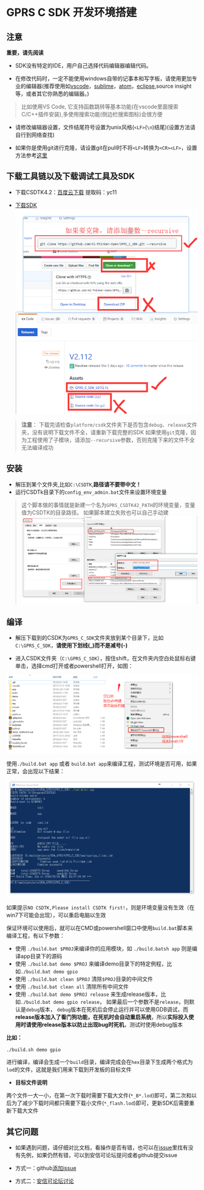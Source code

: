 GPRS C SDK 开发环境搭建
====

## 注意

**重要，请先阅读**
* SDK没有特定的IDE，用户自己选择代码编辑器编辑代码。

* 在修改代码时，一定不能使用windows自带的记事本和写字板，请使用更加专业的编辑器(推荐使用如[vscode](https://code.visualstudio.com/)，[sublime](https://www.sublimetext.com/)，[atom](https://atom.io/)，[eclipse](http://www.eclipse.org/downloads/packages/eclipse-ide-cc-developers/oxygen2),source insight等，或者其它你熟悉的编辑器。)
> 比如使用VS Code, 它支持函数跳转等基本功能(在vscode里面搜索C/C++插件安装),多使用搜索功能(侧边栏搜索图标)会很方便

* 请修改编辑器设置，文件结尾符号设置为unix风格(`<LF>`(`\n`)结尾)(设置方法请自行到网络查找)

* 如果你是使用git进行克隆，请设置git在pull时不将`<LF>`转换为`<CR><LF>`，设置方法参考[这里](https://www.jianshu.com/p/305a138883d4)

## 下载工具链以及下载调试工具及SDK

* 下载CSDTK4.2：[百度云下载](https://pan.baidu.com/s/18rQ9PhOXtuXy0aT4revUGg) 提取码：yc11

* [下载SDK](https://github.com/Ai-Thinker-Open/GPRS_C_SDK/releases)
![](../assets/sdk_download.png)

> **注意**： 下载完请检查`platform/csdk`文件夹下是否包含`debug`、`release`文件夹，没有说明下载文件不全，请重新下载完整的SDK
> 如果使用`git`克隆，因为工程使用了子模块，请添加`--recursive`参数，否则克隆下来的文件不全无法编译成功

## 安装

* 解压到某个文件夹,比如`C:\CSDTK`,**路径请不要带中文！**
* 运行CSDTk目录下的`config_env_admin.bat`文件来设置环境变量
> 这个脚本做的事情就是新建一个名为`GPRS_CSDTK42_PATH`的环境变量，变量值为CSDTK的目录路径。 如果脚本建立失败也可以自己手动建
> ![](../assets/env.png)


## 编译

* 解压下载到的CSDK为`GPRS_C_SDK`文件夹放到某个目录下，比如`C:\GPRS_C_SDK`，**请使用下划线(_)而不是减号(-)**

* 进入CSDK文件夹（`C:\GPRS_C_SDK`），按住shift，在文件夹内空白处鼠标右键单击，选择cmd打开或者powershell打开，如图：

![](/assets/open_with_cmd.png)

使用`./build.bat app` 或者 `build.bat app`来编译工程，测试环境是否可用，如果正常，会出现以下结果：

![](../assets/compile.png)

如果提示`NO CSDTK,Please install CSDTK first!`，则是环境变量没有生效（在win7下可能会出现），可以重启电脑以生效

保证环境可以使用后，就可以在CMD或powershell窗口中使用`build.bat`脚本来编译工程，有以下参数：
  * 使用 `./build.bat $PROJ`来编译你的应用模块，如 `./build.batsh app` 则是编译app目录下的源码
  * 使用 `./build.bat demo $PROJ` 来编译demo目录下的特定例程，比如`./build.bat demo gpio`
  * 使用 `./build.bat clean $PROJ` 清除`$PROJ`目录的中间文件
  * 使用 `./build.bat clean all` 清除所有中间文件
  * 使用 `./build.bat demo $PROJ release` 来生成release版本，比如`./build.bat demo gpio release`，
  如果最后一个参数不是`release`，则默认是`debug`版本， `debug`版本在死机后会停止运行并可以使用GDB调试，而**release版本加入了看门狗功能，在死机时会自动重启系统**，所以**实际投入使用时请使用release版本以防止出现bug时死机**，测试时使用debug版本

**比如：**
```
./build.sh demo gpio
```
进行编译，编译会生成一个`build`目录，编译完成会在`hex`目录下生成两个格式为`lod`的文件，这就是我们用来下载到开发板的目标文件

* **目标文件说明** 

两个文件一大一小，在第一次下载时需要下载大文件(`*_B*.lod`)即可，第二次和以后为了减少下载时间都只需要下载小文件(`*_flash.lod`)即可，更新SDK后需要重新下载大文件

## 其它问题

* 如果遇到问题，请仔细对比文档，看操作是否有错，也可以在[issue](https://github.com/Ai-Thinker-Open/GPRS_C_SDK/issues?utf8=%E2%9C%93&q=)里找有没有先例，如果仍然有错，可以到安信可论坛提问或者github提交issue

* 方式一：github[添加issue](https://github.com/Ai-Thinker-Open/GPRS-C-SDK/issues/new)

* 方式二：[安信可论坛讨论](http://bbs.ai-thinker.com/forum.php?mod=forumdisplay&fid=37)


